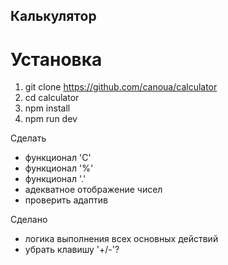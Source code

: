 ## Калькулятор

# Установка

1. git clone https://github.com/canoua/calculator
2. cd calculator
3. npm install
4. npm run dev

Сделать

- функционал 'C'
- функционал '%'
- функционал '.'
- адекватное отображение чисел
- проверить адаптив

Сделано

- логика выполнения всех основных действий
- убрать клавишу '+/-'?
